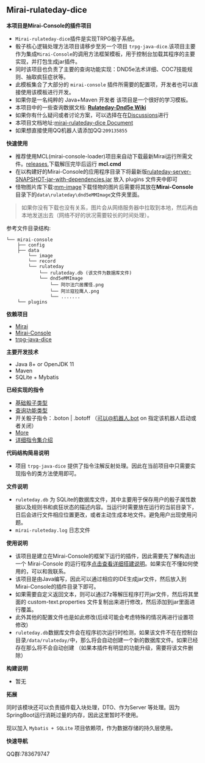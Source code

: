 ## Mirai-rulateday-dice ##

**本项目是Mirai-Console的插件项目**
* `Mirai-rulateday-dice`插件是实现TRPG骰子系统。
* 骰子核心逻辑处理方法项目请移步至另一个项目 `trpg-java-dice`.该项目主要作为集成`Mirai-Console`的调用方法框架模板，用于控制台加载其程序的主要实现，并打包生成jar插件。
* 同时该项目也负责了主要的查询功能实现：DND5e法术详细、COC7技能规则、抽取疯狂症状等。
* 此模板集合了大部分的 `mirai-console` 插件所需要的配置项，开发者也可以直接使用该模板进行开发。
* 如果你是一名纯粹的 Java+Maven 开发者 该项目是一个很好的学习模板。
* 本项目中的一些查询数据文档: **[Rulateday-Dnd5e Wiki](https://eiriksgata.github.io/rulateday-dnd5e-wiki/)**
* 如果你有什么疑问或者讨论方案，可以选择在在[Discussions](https://github.com/Eiriksgata/mirai-rulateday-dice/discussions)进行
* 本项目文档地址:[mirai-rulateday-dice Document](https://eiriksgata.github.io/mirai-rulateday-dice/)
* 如果想直接使用QQ机器人请添加QQ:`209135855`

**快速使用**
* 推荐使用MCL(mirai-console-loader)项目来自动下载最新Mirai运行所需文件。[releases](https://github.com/iTXTech/mirai-console-loader/releases),下载解压完毕后运行 **mcl.cmd**
* 在以构建好的Mirai-Console的应用程序目录下将最新版[rulateday-server-SNAPSHOT-jar-with-dependencies.jar](https://github.com/Eiriksgata/mirai-rulateday-dice/releases) 放入 plugins 文件夹中即可
* 怪物图片库下载:[mm-image](https://github.com/Eiriksgata/rulateday-dnd5e-wiki/tree/master/docs/mm-image)下载怪物的图片后需要将其放在**Mirai-Console**目录下的`data\rulateday\dnd5eMMImage`文件夹里面。
> 如果你没有下载也没有关系，图片会从网络服务器中拉取到本地，然后再由本地发送出去（网络不好的状况需要较长的时间处理）。

参考文件目录结构:
```text
└── mirai-console
    ├── config
    ├── data
        └── image
		└── record
		└── rulateday
			└── rulateday.db (该文件为数据库文件)
			└── dnd5eMMImage
				└── 阿尔法穴居攫怪.png
				└── 阿兰寇拉鹰人.png
				└── .......
    └── plugins
```

**依赖项目**
* [Mirai](https://github.com/mamoe/mirai)
* [Mirai-Console](https://github.com/mamoe/mirai-console)
* [trpg-java-dice](https://github.com/Eiriksgata/trpg-java-dice)


**主要开发技术**
* Java 8+ or OpenJDK 11
* Maven 
* SQLite + Mybatis


**已经实现的指令**
* [基础骰子类型](https://github.com/Eiriksgata/mirai-rulateday-dice/blob/master/rulateday-server/src/main/java/indi/eiriksgata/rulateday/instruction/RollController.java)
* [查询功能类型](https://github.com/Eiriksgata/mirai-rulateday-dice/blob/master/rulateday-server/src/main/java/indi/eiriksgata/rulateday/instruction/QueryController.java)
* 开关骰子指令：.boton | .botoff （可以@机器人.bot on 指定该机器人启动或者关闭）
* [More](https://github.com/Eiriksgata/mirai-rulateday-dice/tree/master/rulateday-server/src/main/java/indi/eiriksgata/rulateday/instruction)
* [详细指令集介绍](https://eiriksgata.github.io/mirai-rulateday-dice/#/instruction)

**代码结构简易说明**
* 项目 `trpg-java-dice` 提供了指令注解反射处理。因此在当前项目中只需要实现指令的类方法使用即可。


**文件说明**
* `ruleteday.db` 为 SQLite的数据库文件，其中主要用于保存用户的骰子属性数据以及规则书和疯狂状态的描述内容。当运行时需要放在运行的当前目录下，日后会进行文件相应位置更改，或者主动生成本地文件。避免用户出现使用问题。
* `mirai-ruleteday.log` 日志文件


**使用说明**
* 该项目是建立在Mirai-Console的框架下运行的插件，因此需要先了解构造出一个 Mirai-Console 的运行程序[点击查看详细搭建说明](https://github.com/mamoe/mirai-console/blob/master/docs/Run.md)。如果实在不懂如何使用的，可以和我联系。
* 该项目是由Java编写，因此可以通过相应的IDE生成jar文件，然后放入到 Mirai-Console的插件目录下即可。
* 如果需要自定义返回文本，则可以通过7z等解压程序打开jar文件，然后将其里面的 custom-text.properties 文件复制出来进行修改，然后添加到jar里面进行覆盖。
* 此外其他的配置文件也是如此修改(后续可能会考虑特殊的情况再进行设置项修改)
* `ruleteday.db`数据库文件会在程序初次运行时检测，如果该文件不在在控制台目录`/data/rulateday/`中，那么将会自动创建一个新的数据库文件。如果已经存在那么将不会自动创建
（如果本插件有明显的功能升级，需要将该文件删除）

**构建说明**
* 暂无

**拓展**

同时该模块还可以负责插件载入块处理，DTO、作为Server 等处理。因为SpringBoot运行消耗过量的内存，因此这里暂时不使用。

现以加入 `Mybatis + SQLite` 项目依赖项，作为数据存储的持久层使用。

**快速导航**

QQ群:783679747
